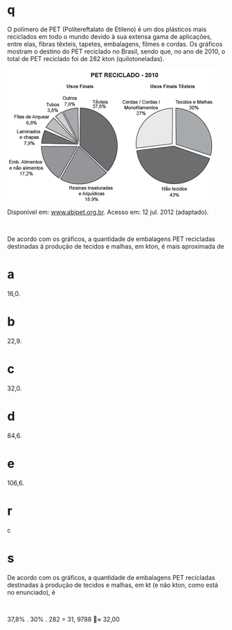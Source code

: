 # q
O polímero de PET (Politereftalato de Etileno) é um dos plásticos mais reciclados em todo o mundo devido à sua extensa gama de aplicações, entre elas, fibras têxteis, tapetes, embalagens, filmes e cordas. Os gráficos mostram o destino do PET reciclado no Brasil, sendo que, no ano de 2010, o total de PET reciclado foi de 282 kton (quilotoneladas).

![](a3f919b7-e5b2-c668-e964-111fa91fe290.png)

Disponível em: www.abipet.org.br. Acesso em: 12 jul. 2012 (adaptado).

 

De acordo com os gráficos, a quantidade de embalagens PET recicladas destinadas à produção de tecidos e malhas, em kton, é mais aproximada de

# a
16,0.

# b
22,9.

# c
32,0.

# d
84,6.

# e
106,6.

# r
c

# s
De acordo com os gráficos, a quantidade de embalagens PET recicladas destinadas à produção de tecidos e malhas, em kt (e não kton, como está no enunciado), é

 

37,8% . 30% . 282 = 31, 9788 $\approx$ 32,00
